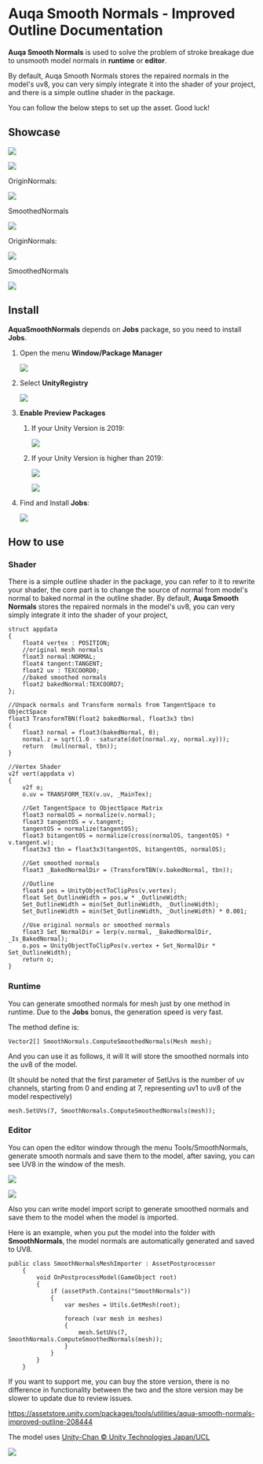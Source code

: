 # Auqa Smooth Normals - Improved Outline Documentation

**Auqa Smooth Normals** is used to solve the problem of stroke breakage due to unsmooth model normals in **runtime** or **editor**. 

By default, Auqa Smooth Normals stores the repaired normals in the model's uv8, you can very simply integrate it into the shader of your project, and there is a simple outline shader in the package. 

You can follow the below steps to set up the asset. Good luck!

## Showcase

![](Pictures/ScreenShot00.png)

![](Pictures/ScreenShot01.png)

OriginNormals:

![](Pictures/UnityChanOriginalNormals0.png)

SmoothedNormals

![](Pictures/UnityChanSmoothedNormals0.png)

OriginNormals:

![](Pictures/UnityChanOriginalNormals1.png)

SmoothedNormals

![](Pictures/UnityChanSmoothedNormals1.png)

## Install

**AquaSmoothNormals** depends  on  **Jobs** package, so you need to install **Jobs**.

1. Open the menu **Window/Package Manager**

   ![](Pictures/Tutorials/Menu00.png)

2. Select **UnityRegistry**

   ![](Pictures/Tutorials/Menu01.png)

3. **Enable Preview Packages**

   1. If your Unity Version is 2019:

      ![](Pictures/Tutorials/Menu02_2019.png)

   2. If your Unity Version is higher than 2019:

      ![](Pictures/Tutorials/Menu02_2020_00.png)

      ![](Pictures/Tutorials/Menu02_2020_01.png)

4. Find and Install **Jobs**:

   ![](Pictures/Tutorials/Menu03.png)



## How to use

### Shader

There is a simple outline shader in the package, you can refer to it to rewrite your shader, the core part is to change the source of normal from model's normal to baked normal in the outline shader. By default, **Auqa Smooth Normals** stores the repaired normals in the model's uv8, you can very simply integrate it into the shader of your project,

```
struct appdata
{
	float4 vertex : POSITION;
	//original mesh normals
	float3 normal:NORMAL;
	float4 tangent:TANGENT;
	float2 uv : TEXCOORD0;
	//baked smoothed normals
	float2 bakedNormal:TEXCOORD7;
};

//Unpack normals and Transform normals from TangentSpace to ObjectSpace
float3 TransformTBN(float2 bakedNormal, float3x3 tbn)
{
	float3 normal = float3(bakedNormal, 0);	
	normal.z = sqrt(1.0 - saturate(dot(normal.xy, normal.xy)));
	return  (mul(normal, tbn));
}

//Vertex Shader
v2f vert(appdata v)
{
	v2f o;
	o.uv = TRANSFORM_TEX(v.uv, _MainTex);
	
	//Get TangentSpace to ObjectSpace Matrix
	float3 normalOS = normalize(v.normal);
	float3 tangentOS = v.tangent;
	tangentOS = normalize(tangentOS);
	float3 bitangentOS = normalize(cross(normalOS, tangentOS) * v.tangent.w);
	float3x3 tbn = float3x3(tangentOS, bitangentOS, normalOS);
	
	//Get smoothed normals
	float3 _BakedNormalDir = (TransformTBN(v.bakedNormal, tbn));
	
	//Outline
	float4 pos = UnityObjectToClipPos(v.vertex);
	float Set_OutlineWidth = pos.w * _OutlineWidth;
	Set_OutlineWidth = min(Set_OutlineWidth, _OutlineWidth);
	Set_OutlineWidth = min(Set_OutlineWidth, _OutlineWidth) * 0.001;
	
	//Use original normals or smoothed normals
	float3 Set_NormalDir = lerp(v.normal, _BakedNormalDir, _Is_BakedNormal);
	o.pos = UnityObjectToClipPos(v.vertex + Set_NormalDir * Set_OutlineWidth);
	return o; 
}
```

### Runtime

You can generate smoothed normals for mesh just by one method in runtime. Due to the **Jobs** bonus, the generation speed is very fast.

The method define is:

```
Vector2[] SmoothNormals.ComputeSmoothedNormals(Mesh mesh);
```

And you can use it as follows, it will It will store the smoothed normals into the uv8 of the model.

(It should be noted that the first parameter of SetUvs is the number of uv channels, starting from 0 and ending at 7, representing uv1 to uv8 of the model respectively)

```
mesh.SetUVs(7, SmoothNormals.ComputeSmoothedNormals(mesh));
```

### Editor

You can open the editor window through the menu Tools/SmoothNormals, generate smooth normals and save them to the model, after saving, you can see UV8 in the window of the mesh.

![](Pictures/Tutorials/Editor0.png)

![](Pictures/Tutorials/Editor1.png)

Also you can write model import script to generate smoothed normals and save them to the model when the model is imported.

Here is an example, when you put the model into the folder with **SmoothNormals**, the model normals are automatically generated and saved to UV8.

```
public class SmoothNormalsMeshImporter : AssetPostprocessor
    {
        void OnPostprocessModel(GameObject root)
        {
            if (assetPath.Contains("SmoothNormals"))
            {
                var meshes = Utils.GetMesh(root);

                foreach (var mesh in meshes)
                {
                    mesh.SetUVs(7, SmoothNormals.ComputeSmoothedNormals(mesh));
                }
            }
        }
    }
```

If you want to support me, you can buy the store version, there is no difference in functionality between the two and the store version may be slower to update due to review issues.

https://assetstore.unity.com/packages/tools/utilities/aqua-smooth-normals-improved-outline-208444

The model uses [Unity-Chan © Unity Technologies Japan/UCL](https://unity-chan.com/contents/guideline) 

![](Pictures/Light_Frame.png)